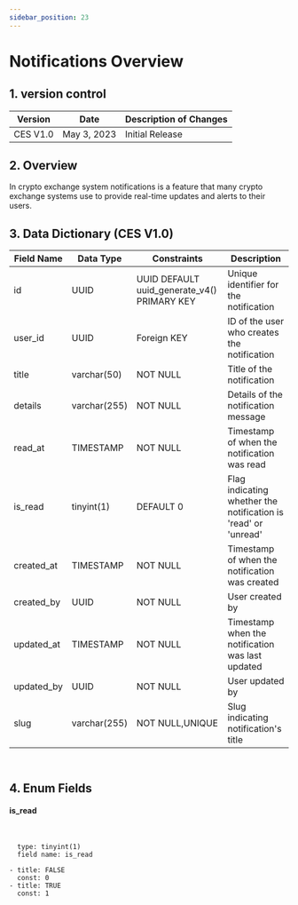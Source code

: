 ```yaml
---
sidebar_position: 23
---
```


# Notifications Overview

## 1. version control

| Version  | Date        | Description of Changes |
| -------- | ----------- | ---------------------- |
| CES V1.0 | May 3, 2023 | Initial Release        |

## 2. Overview

In crypto exchange system notifications is a feature that many crypto exchange systems use to
provide real-time updates and alerts to their users.

## 3. Data Dictionary (CES V1.0)

| Field Name | Data Type    | Constraints                                 | Description                                                    |
| ---------- | ------------ | ------------------------------------------- | -------------------------------------------------------------- |
| id         | UUID         | UUID DEFAULT uuid_generate_v4() PRIMARY KEY | Unique identifier for the notification                         |
| user_id    | UUID         | Foreign KEY                                 | ID of the user who creates the notification                    |
| title      | varchar(50)  | NOT NULL                                    | Title of the notification                                      |
| details    | varchar(255) | NOT NULL                                    | Details of the notification message                            |
| read_at    | TIMESTAMP    | NOT NULL                                    | Timestamp of when the notification was read                    |
| is_read    | tinyint(1)   | DEFAULT 0                                   | Flag indicating whether the notification is 'read' or 'unread' |
| created_at | TIMESTAMP    | NOT NULL                                    | Timestamp of when the notification was created                 |
| created_by | UUID         | NOT NULL                                    | User created by                                                |
| updated_at | TIMESTAMP    | NOT NULL                                    | Timestamp when the notification was last updated               |
| updated_by | UUID         | NOT NULL                                    | User updated by                                                |
| slug       | varchar(255) | NOT NULL,UNIQUE                             | Slug indicating notification's title                           |

`
`

## 4. Enum Fields

#### **is_read**

&nbsp;

      type: tinyint(1)
      field name: is_read

    - title: FALSE
      const: 0
    - title: TRUE
      const: 1
